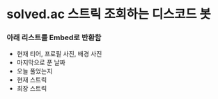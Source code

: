 # solved.ac 스트릭 조회하는 디스코드 봇

### 아래 리스트를 Embed로 반환함
- 현재 티어, 프로필 사진, 배경 사진
- 마지막으로 푼 날짜
- 오늘 풀었는지
- 현재 스트릭
- 최장 스트릭